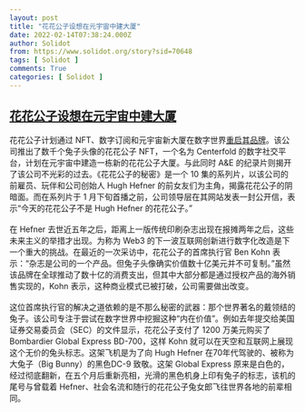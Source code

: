 ```yaml
---
layout: post
title: "花花公子设想在元宇宙中建大厦"
date: 2022-02-14T07:38:24.000Z
author: Solidot
from: https://www.solidot.org/story?sid=70648
tags: [ Solidot ]
comments: True
categories: [ Solidot ]
---
```

<!--1644824304000-->
[花花公子设想在元宇宙中建大厦](https://www.solidot.org/story?sid=70648)
------

<div>
花花公子计划通过 NFT、数字订阅和元宇宙新大厦在数字世界<a href="https://www.cnbc.com/2022/02/11/playboy-plans-to-join-the-metaverse.html">重启其品牌</a>。该公司推出了数千个兔子头像的花花公子 NFT，一个名为 Centerfold 的数字社交平台，计划在元宇宙中建造一栋新的花花公子大厦。与此同时 A&amp;E 的纪录片则揭开了该公司不光彩的过去。《花花公子的秘密》是一个 10 集的系列片，以该公司的前雇员、玩伴和公司创始人 Hugh Hefner 的前女友们为主角，揭露花花公子的阴暗面。而在系列片于 1 月下旬首播之前，公司领导层在其网站发表一封公开信，表示“今天的花花公子不是 Hugh Hefner 的花花公子。”<br><br>在 Hefner 去世近五年之后，距离上一版传统印刷杂志出现在报摊两年之后，这些未来主义的举措才出现。为称为 Web3 的下一波互联网创新进行数字化改造是下一个重大的挑战。在最近的一次采访中，花花公子的首席执行官 Ben Kohn 表示：“杂志是公司的一个产品。但兔子头像确实价值数十亿美元并不可复制。”虽然该品牌在全球推动了数十亿的消费支出，但其中大部分都是通过授权产品的海外销售实现的，Kohn 表示，这种商业模式已被打破，公司需要做出改变。<br><br>这位首席执行官的解决之道依赖的是不那么秘密的武器：那个世界著名的戴领结的兔子。该公司专注于尝试在数字世界中挖掘这种“内在价值”。例如去年提交给美国证券交易委员会（SEC）的文件显示，花花公子支付了 1200 万美元购买了 Bombardier Global Express BD-700，这样 Kohn 就可以在天空和互联网上展现这个无价的兔头标志。这架飞机是为了向 Hugh Hefner 在70年代驾驶的、被称为大兔子（Big Bunny）的黑色DC-9 致敬。这架 Global Express 原来是白色的，经过彻底翻新，在五个月后重新亮相，光滑的黑色机身上印有兔子的标志，该机的尾号与曾载着 Hefner、社会名流和随行的花花公子兔女郎飞往世界各地的前辈相同。
</div>
